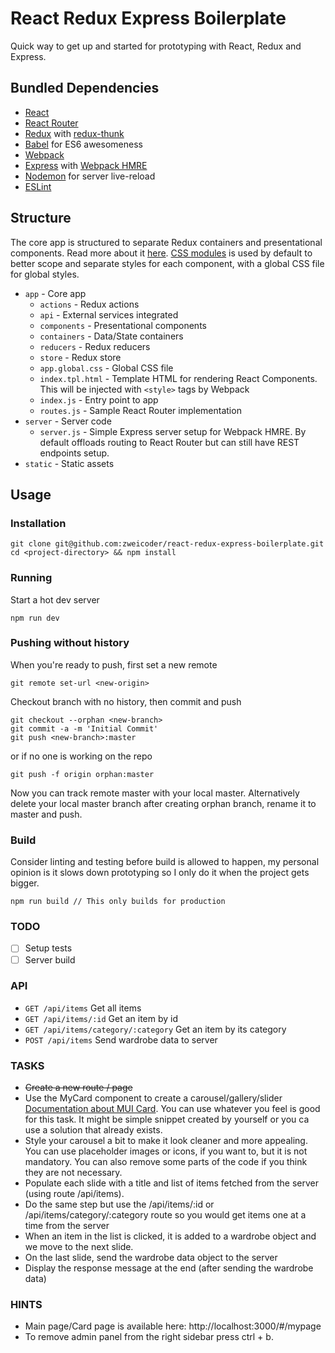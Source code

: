 # React Redux Express Boilerplate

Quick way to get up and started for prototyping with React, Redux and Express.

## Bundled Dependencies

- [React](https://facebook.github.io/react/)
- [React Router](https://github.com/reactjs/react-router)
- [Redux](redux.js.org) with [redux-thunk](https://github.com/gaearon/redux-thunk)
- [Babel](https://babeljs.io) for ES6 awesomeness
- [Webpack](https://webpack.github.io/)
- [Express](expressjs.com) with [Webpack HMRE](https://webpack.github.io/docs/hot-module-replacement.html)
- [Nodemon](https://github.com/remy/nodemon) for server live-reload
- [ESLint](eslint.org/)

## Structure

The core app is structured to separate Redux containers and presentational components. Read more about it [here](https://medium.com/@dan_abramov/smart-and-dumb-components-7ca2f9a7c7d0#.qx4d1v4ek). [CSS modules](https://github.com/css-modules/css-modules) is used by default to better scope and separate styles for each component, with a global CSS file for global styles.

- `app` - Core app
  - `actions` - Redux actions
  - `api` - External services integrated
  - `components` - Presentational components
  - `containers` - Data/State containers
  - `reducers` - Redux reducers
  - `store` - Redux store
  - `app.global.css` - Global CSS file
  - `index.tpl.html` - Template HTML for rendering React Components. This will be injected with `<style>` tags by Webpack
  - `index.js` - Entry point to app
  - `routes.js` - Sample React Router implementation
 - `server` - Server code
   - `server.js` - Simple Express server setup for Webpack HMRE. By default offloads routing to React Router but can still have REST endpoints setup.
 - `static` - Static assets

## Usage
### Installation

```
git clone git@github.com:zweicoder/react-redux-express-boilerplate.git
cd <project-directory> && npm install
```

### Running
Start a hot dev server

`npm run dev`


### Pushing without history
When you're ready to push, first set a new remote

`git remote set-url <new-origin>`

Checkout branch with no history, then commit and push

```
git checkout --orphan <new-branch>
git commit -a -m 'Initial Commit'
git push <new-branch>:master
```

or if no one is working on the repo

`git push -f origin orphan:master`

Now you can track remote master with your local master. Alternatively delete your local master branch after creating orphan branch, rename it to master and push.

### Build
Consider linting and testing before build is allowed to happen, my personal opinion is it slows down prototyping so I only do it when the project gets bigger.

`npm run build // This only builds for production`

### TODO
- [ ] Setup tests
- [ ] Server build

### API

- `GET /api/items` Get all items
- `GET /api/items/:id` Get an item by id
- `GET /api/items/category/:category` Get an item by its category
- `POST /api/items` Send wardrobe data to server

### TASKS
- ~~Create a new route / page~~
- Use the MyCard component to create a carousel/gallery/slider [Documentation about MUI Card](https://v0.material-ui.com/#/components/card). You can use whatever you feel is good for this task. It might be simple snippet created by yourself or you ca use a solution that already exists.
- Style your carousel a bit to make it look cleaner and more appealing. You can use placeholder images or icons, if you want to, but it is not mandatory. You can also remove some parts of the code if you think they are not necessary.
- Populate each slide with a title and list of items fetched from the server (using route /api/items).
- Do the same step but use the /api/items/:id or /api/items/category/:category route so you would get items one at a time from the server
- When an item in the list is clicked, it is added to a wardrobe object and we move to the next slide.
- On the last slide, send the wardrobe data object to the server
- Display the response message at the end (after sending the wardrobe data)

### HINTS
- Main page/Card page is available here: http://localhost:3000/#/mypage
- To remove admin panel from the right sidebar press ctrl + b. 
